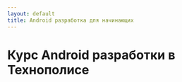 ```yaml
---
layout: default
title: Android разработка для начинающих
---
```


# Курс Android разработки в Технополисе
